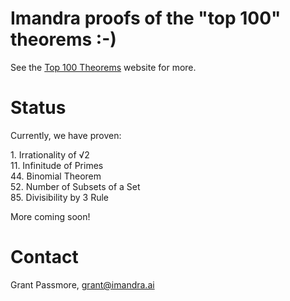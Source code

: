 # Imandra proofs of the "top 100" theorems :-)

See the [Top 100 Theorems](https://www.cs.ru.nl/~freek/100/) website for more.

# Status

Currently, we have proven:

1\. Irrationality of √2  
11\. Infinitude of Primes  
44\. Binomial Theorem  
52\. Number of Subsets of a Set  
85\. Divisibility by 3 Rule  


More coming soon!

# Contact

Grant Passmore, grant@imandra.ai
